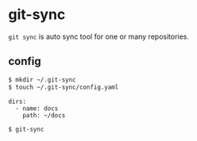 # git-sync
`git sync` is auto sync tool for one or many repositories.

## config
```bash
$ mkdir ~/.git-sync
$ touch ~/.git-sync/config.yaml
```

```yaml: config.yaml
dirs:
  - name: docs
    path: ~/docs
```

```bash
$ git-sync
```